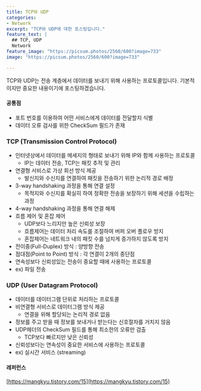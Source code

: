 ```yaml
---
title: TCP와 UDP
categories:
- Network
excerpt: "TCP와 UDP에 대한 포스팅입니다."
feature_text: |
  ## TCP, UDP
  Network
feature_image: "https://picsum.photos/2560/600?image=733"
image: "https://picsum.photos/2560/600?image=733"

---
```


TCP와 UDP는 전송 계층에서 데이터를 보내기 위해 사용하는 프로토콜입니다.
기본적이지만 중요한 내용이기에 포스팅하겠습니다.



#### 공통점

- 포트 번호를 이용하여 어떤 서비스에게 데이터를 전달할지 식별
- 데이터 오류 검사를 위한 CheckSum 필드가 존재
  
  
### TCP (Transmission Control Protocol)

- 인터넷상에서 데이터를 메세지의 형태로 보내기 위해 IP와 함께 사용하는 프로토콜
  - IP는 데이터 전송, TCP는 패킷 추적 및 관리
- 연결형 서비스로 가상 회선 방식 제공
  - 발신지와 수신지를 연결하여 패킷을 전송하기 위한 논리적 경로 배정
- 3-way handshaking 과정을 통해 연결 설정
  - 목적지와 수신지를 확실히 하여 정확한 전송을 보장하기 위해 세션을 수립하는 과정
- 4-way handshaking 과정을 통해 연결 해제
- 흐름 제어 및 혼잡 제어
  - UDP보다 느리지만 높은 신뢰성 보장
  - 흐름제어는 데이터 처리 속도를 조절하여 버퍼 오버 플로우 방지
  - 혼잡제어는 네트워크 내의 패킷 수를 넘치게 증가하지 않도록 방지
- 전이중(Full-Duplex) 방식 : 양방향 전송
- 점대점(Point to Point) 방식 : 각 연결이 2개의 종단점
- 연속성보다 신뢰성있는 전송이 중요할 때에 사용하는 프로토콜
- ex) 파일 전송
  
  
### UDP (User Datagram Protocol)

- 데이터를 데이터그램 단위로 처리하는 프로토콜
- 비연결형 서비스로 데이터그램 방식 제공
  - 연결을 위해 할당되는 논리적 경로 없음
- 정보를 주고 받을 때 정보를 보내거나 받는다는 신호절차를 거치지 않음
- UDP헤더의 CheckSum 필드를 통해 최소한의 오류만 검출
  - TCP보다 빠르지만 낮은 신뢰성
- 신뢰성보다는 연속성이 중요한 서비스에 사용하는 프로토콜
- ex) 실시간 서비스 (streaming)
  
  
#### 레퍼런스

[https://mangkyu.tistory.com/15](https://mangkyu.tistory.com/15)<br>
